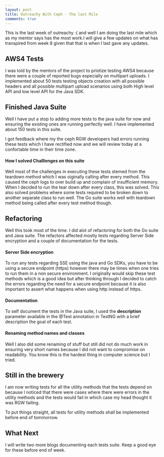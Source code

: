 ```yaml
---
layout: post
title: Outreachy With Ceph - The last Mile
comments: true
---
```


This is the last week of outreachy :( and well I am doing the last mile which as my mentor says has the most work.I will give a few updates on what has transpired from week 8 given that that is when I last gave any updates.

## AWS4 Tests

I was told by the mentors of the project to priotize testing AWS4 because there were a couple of reported bugs especially on multipart uploads. I implemented about 50 tests testing objects creation with all possible headers and all possible multipart upload scenarios using both High level API and low level API for the Java SDK.

## Finished Java Suite

Well I have put a stop to adding more tests to the java suite for now and ensuring the existing ones are running perfectly well. I have implemented about 150 tests in this suite. 

I got feedback where my the ceph RGW developers had errors running these tests which I have rectified now and we will review today at a confortable time in their time zone.

#### How I solved Challlenges on this suite

Well most of the challenges in executing these tests stemed from the teardown method which I was oiginally calling after every method. This caused the ceph logs to over build up and complain of insufficient memory. When I decided to run the tear down after every class, this was solved. This also solved problems where some tests required to be broken down to another separate class to run well. The Go suite works well with teardown method being called after every test method though.

## Refactoring

Well this took most of the time. I did alot of refactoring for both the Go suite and Java suite. The refactors 
affected mostly tests regarding Server Side encryption and a couple of documentation for the tests.

#### Server Side encryption

To run any tests regarding SSE using the java and Go SDKs, you have to be using a secure endpoint (https) however there  may be times when one tries to run them in a non secure environment. I originally would skip these test methods which is a good idea but after thinking through I decided to catch the errors regarding the need for a secure endpoint because it is also important to  assert what happens when using http instead of https.

#### Documentation

To self document the tests in the Java suite, I used the **description** parameter available in the @Test annotation in TestNG with a brief description the goal of each test.

#### Renaming method names and classes

Well I also did some renaming of stuff but still did not do much work in ensuring very short names because I did 
not want to compromise on readability. You know this is the hardest thing in computer science but I tried.

## Still in the brewery

I am now writing tests for all the utility methods that the tests depend on because I noticed that there were cases where there were errors in the utility methods and the tests would fail in which case my head thought it was RGW failing.

To put things straight, all tests for utility methods shall be implemented before end of tommorrow.

## What Next

I will write two more blogs documenting each tests suite. Keep a good eye for these before end of week.
